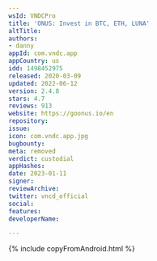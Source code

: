 ```yaml
---
wsId: VNDCPro
title: 'ONUS: Invest in BTC, ETH, LUNA'
altTitle: 
authors:
- danny
appId: com.vndc.app
appCountry: us
idd: 1498452975
released: 2020-03-09
updated: 2022-06-12
version: 2.4.8
stars: 4.7
reviews: 913
website: https://goonus.io/en
repository: 
issue: 
icon: com.vndc.app.jpg
bugbounty: 
meta: removed
verdict: custodial
appHashes: 
date: 2023-01-11
signer: 
reviewArchive: 
twitter: vncd_official
social: 
features: 
developerName: 

---
```


{% include copyFromAndroid.html %}
